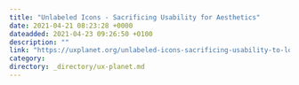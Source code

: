 ```yaml
---
title: "Unlabeled Icons - Sacrificing Usability for Aesthetics"
date: 2021-04-21 08:23:28 +0000
dateadded: 2021-04-23 09:26:50 +0100
description: ""
link: "https://uxplanet.org/unlabeled-icons-sacrificing-usability-to-look-pretty-415408a0e115?source=rss----819cc2aaeee0---4"
category:
directory: _directory/ux-planet.md
---
```

